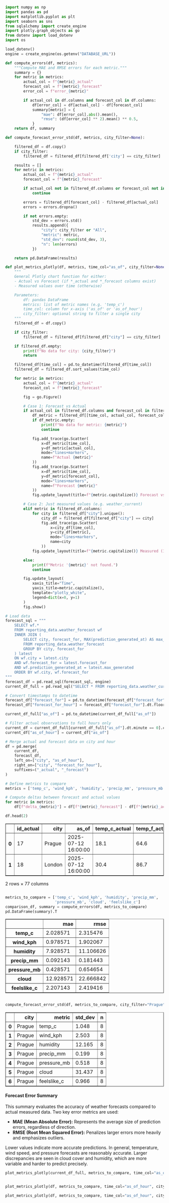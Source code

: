 ```python
import numpy as np
import pandas as pd
import matplotlib.pyplot as plt
import seaborn as sns
from sqlalchemy import create_engine
import plotly.graph_objects as go
from dotenv import load_dotenv
import os
```


```python
load_dotenv()
engine = create_engine(os.getenv("DATABASE_URL"))
```


```python
def compute_errors(df, metrics):
    """Compute MAE and RMSE errors for each metric."""
    summary = {}
    for metric in metrics:
        actual_col = f"{metric}_actual"
        forecast_col = f"{metric}_forecast"
        error_col = f"error_{metric}"

        if actual_col in df.columns and forecast_col in df.columns:
            df[error_col] = df[actual_col] - df[forecast_col]
            summary[metric] = {
                "mae": df[error_col].abs().mean(),
                "rmse": (df[error_col] ** 2).mean() ** 0.5,
            }
    return df, summary

def compute_forecast_error_std(df, metrics, city_filter=None):

    filtered_df = df.copy()
    if city_filter:
        filtered_df = filtered_df[filtered_df['city'] == city_filter]

    results = []
    for metric in metrics:
        actual_col = f"{metric}_actual"
        forecast_col = f"{metric}_forecast"

        if actual_col not in filtered_df.columns or forecast_col not in filtered_df.columns:
            continue

        errors = filtered_df[forecast_col] - filtered_df[actual_col]
        errors = errors.dropna()

        if not errors.empty:
            std_dev = errors.std()
            results.append({
                "city": city_filter or "All",
                "metric": metric,
                "std_dev": round(std_dev, 3),
                "n": len(errors)
            })

    return pd.DataFrame(results)

def plot_metrics_plotly(df, metrics, time_col="as_of", city_filter=None):
    """
    General Plotly chart function for either:
    - Actual vs Forecast (if *_actual and *_forecast columns exist)
    - Measured values over time (otherwise)

    Parameters:
        df: pandas DataFrame
        metrics: list of metric names (e.g. 'temp_c')
        time_col: column for x-axis ('as_of' or 'as_of_hour')
        city_filter: optional string to filter a single city
    """
    filtered_df = df.copy()

    if city_filter:
        filtered_df = filtered_df[filtered_df["city"] == city_filter]

    if filtered_df.empty:
        print(f"No data for city: {city_filter}")
        return

    filtered_df[time_col] = pd.to_datetime(filtered_df[time_col])
    filtered_df = filtered_df.sort_values(time_col)

    for metric in metrics:
        actual_col = f"{metric}_actual"
        forecast_col = f"{metric}_forecast"

        fig = go.Figure()

        # Case 1: Forecast vs Actual
        if actual_col in filtered_df.columns and forecast_col in filtered_df.columns:
            df_metric = filtered_df[[time_col, actual_col, forecast_col]].dropna()
            if df_metric.empty:
                print(f"No data for metric: {metric}")
                continue

            fig.add_trace(go.Scatter(
                x=df_metric[time_col],
                y=df_metric[actual_col],
                mode="lines+markers",
                name=f"Actual {metric}"
            ))
            fig.add_trace(go.Scatter(
                x=df_metric[time_col],
                y=df_metric[forecast_col],
                mode="lines+markers",
                name=f"Forecast {metric}"
            ))
            fig.update_layout(title=f"{metric.capitalize()} Forecast vs Actual")

        # Case 2: Just measured values (e.g. weather_current)
        elif metric in filtered_df.columns:
            for city in filtered_df["city"].unique():
                city_df = filtered_df[filtered_df["city"] == city]
                fig.add_trace(go.Scatter(
                    x=city_df[time_col],
                    y=city_df[metric],
                    mode="lines+markers",
                    name=city
                ))
            fig.update_layout(title=f"{metric.capitalize()} Measured (15-min intervals)")

        else:
            print(f"Metric '{metric}' not found.")
            continue

        fig.update_layout(
            xaxis_title="Time",
            yaxis_title=metric.capitalize(),
            template="plotly_white",
            legend=dict(x=0, y=1)
        )
        fig.show()

```


```python
# Load data
forecast_sql = """
    SELECT wf.*
    FROM reporting_data.weather_forecast wf
    INNER JOIN (
        SELECT city, forecast_for, MAX(prediction_generated_at) AS max_generated
        FROM reporting_data.weather_forecast
        GROUP BY city, forecast_for
    ) latest
    ON wf.city = latest.city
    AND wf.forecast_for = latest.forecast_for
    AND wf.prediction_generated_at = latest.max_generated
    ORDER BY wf.city, wf.forecast_for
"""
forecast_df = pd.read_sql(forecast_sql, engine)
current_df_full = pd.read_sql("SELECT * FROM reporting_data.weather_current", engine)

# Convert timestamps to datetime
forecast_df["forecast_for"] = pd.to_datetime(forecast_df["forecast_for"])
forecast_df["forecast_for_hour"] = forecast_df["forecast_for"].dt.floor("h")

current_df_full["as_of"] = pd.to_datetime(current_df_full["as_of"])

# Filter actual observations to full hours only
current_df = current_df_full[current_df_full["as_of"].dt.minute == 0].copy()
current_df["as_of_hour"] = current_df["as_of"]

# Merge actual and forecast data on city and hour
df = pd.merge(
    current_df,
    forecast_df,
    left_on=["city", "as_of_hour"],
    right_on=["city", "forecast_for_hour"],
    suffixes=("_actual", "_forecast")
)

# Define metrics to compare
metrics = ['temp_c', 'wind_kph', 'humidity', 'precip_mm', 'pressure_mb', 'cloud', 'feelslike_c']

# Compute deltas between forecast and actual values
for metric in metrics:
    df[f"delta_{metric}"] = df[f"{metric}_forecast"] - df[f"{metric}_actual"]

```


```python
df.head(2)
```




<div>
<style scoped>
    .dataframe tbody tr th:only-of-type {
        vertical-align: middle;
    }

    .dataframe tbody tr th {
        vertical-align: top;
    }

    .dataframe thead th {
        text-align: right;
    }
</style>
<table border="1" class="dataframe">
  <thead>
    <tr style="text-align: right;">
      <th></th>
      <th>id_actual</th>
      <th>city</th>
      <th>as_of</th>
      <th>temp_c_actual</th>
      <th>temp_f_actual</th>
      <th>is_day_actual</th>
      <th>condition_text_actual</th>
      <th>condition_icon_actual</th>
      <th>condition_code_actual</th>
      <th>wind_mph_actual</th>
      <th>...</th>
      <th>prediction_generated_at</th>
      <th>fetched_at_forecast</th>
      <th>forecast_for_hour</th>
      <th>delta_temp_c</th>
      <th>delta_wind_kph</th>
      <th>delta_humidity</th>
      <th>delta_precip_mm</th>
      <th>delta_pressure_mb</th>
      <th>delta_cloud</th>
      <th>delta_feelslike_c</th>
    </tr>
  </thead>
  <tbody>
    <tr>
      <th>0</th>
      <td>17</td>
      <td>Prague</td>
      <td>2025-07-12 16:00:00</td>
      <td>18.1</td>
      <td>64.6</td>
      <td>1</td>
      <td>Light drizzle</td>
      <td>//cdn.weatherapi.com/weather/64x64/day/266.png</td>
      <td>1153</td>
      <td>3.4</td>
      <td>...</td>
      <td>2025-07-12 20:15:03.188438</td>
      <td>2025-07-12 20:15:03.186395</td>
      <td>2025-07-12 16:00:00</td>
      <td>-3.6</td>
      <td>2.5</td>
      <td>14</td>
      <td>0.48</td>
      <td>1.0</td>
      <td>77</td>
      <td>-3.8</td>
    </tr>
    <tr>
      <th>1</th>
      <td>18</td>
      <td>London</td>
      <td>2025-07-12 16:00:00</td>
      <td>30.4</td>
      <td>86.7</td>
      <td>1</td>
      <td>Sunny</td>
      <td>//cdn.weatherapi.com/weather/64x64/day/113.png</td>
      <td>1000</td>
      <td>10.5</td>
      <td>...</td>
      <td>2025-07-12 20:15:03.624644</td>
      <td>2025-07-12 20:15:03.622063</td>
      <td>2025-07-12 16:00:00</td>
      <td>-1.5</td>
      <td>1.5</td>
      <td>-3</td>
      <td>0.00</td>
      <td>-1.0</td>
      <td>8</td>
      <td>-1.5</td>
    </tr>
  </tbody>
</table>
<p>2 rows × 77 columns</p>
</div>




```python

metrics_to_compare = ['temp_c', 'wind_kph', 'humidity', 'precip_mm',
                      'pressure_mb', 'cloud', 'feelslike_c']
comparison_df, summary = compute_errors(df, metrics_to_compare)
pd.DataFrame(summary).T


```




<div>
<style scoped>
    .dataframe tbody tr th:only-of-type {
        vertical-align: middle;
    }

    .dataframe tbody tr th {
        vertical-align: top;
    }

    .dataframe thead th {
        text-align: right;
    }
</style>
<table border="1" class="dataframe">
  <thead>
    <tr style="text-align: right;">
      <th></th>
      <th>mae</th>
      <th>rmse</th>
    </tr>
  </thead>
  <tbody>
    <tr>
      <th>temp_c</th>
      <td>2.028571</td>
      <td>2.315476</td>
    </tr>
    <tr>
      <th>wind_kph</th>
      <td>0.978571</td>
      <td>1.902067</td>
    </tr>
    <tr>
      <th>humidity</th>
      <td>7.928571</td>
      <td>11.106626</td>
    </tr>
    <tr>
      <th>precip_mm</th>
      <td>0.092143</td>
      <td>0.181443</td>
    </tr>
    <tr>
      <th>pressure_mb</th>
      <td>0.428571</td>
      <td>0.654654</td>
    </tr>
    <tr>
      <th>cloud</th>
      <td>12.928571</td>
      <td>22.666842</td>
    </tr>
    <tr>
      <th>feelslike_c</th>
      <td>2.207143</td>
      <td>2.419416</td>
    </tr>
  </tbody>
</table>
</div>




```python

compute_forecast_error_std(df, metrics_to_compare, city_filter="Prague")
```




<div>
<style scoped>
    .dataframe tbody tr th:only-of-type {
        vertical-align: middle;
    }

    .dataframe tbody tr th {
        vertical-align: top;
    }

    .dataframe thead th {
        text-align: right;
    }
</style>
<table border="1" class="dataframe">
  <thead>
    <tr style="text-align: right;">
      <th></th>
      <th>city</th>
      <th>metric</th>
      <th>std_dev</th>
      <th>n</th>
    </tr>
  </thead>
  <tbody>
    <tr>
      <th>0</th>
      <td>Prague</td>
      <td>temp_c</td>
      <td>1.048</td>
      <td>8</td>
    </tr>
    <tr>
      <th>1</th>
      <td>Prague</td>
      <td>wind_kph</td>
      <td>2.503</td>
      <td>8</td>
    </tr>
    <tr>
      <th>2</th>
      <td>Prague</td>
      <td>humidity</td>
      <td>12.165</td>
      <td>8</td>
    </tr>
    <tr>
      <th>3</th>
      <td>Prague</td>
      <td>precip_mm</td>
      <td>0.199</td>
      <td>8</td>
    </tr>
    <tr>
      <th>4</th>
      <td>Prague</td>
      <td>pressure_mb</td>
      <td>0.518</td>
      <td>8</td>
    </tr>
    <tr>
      <th>5</th>
      <td>Prague</td>
      <td>cloud</td>
      <td>31.437</td>
      <td>8</td>
    </tr>
    <tr>
      <th>6</th>
      <td>Prague</td>
      <td>feelslike_c</td>
      <td>0.966</td>
      <td>8</td>
    </tr>
  </tbody>
</table>
</div>



####  Forecast Error Summary

This summary evaluates the accuracy of weather forecasts compared to actual measured data. Two key error metrics are used:

- **MAE (Mean Absolute Error):** Represents the average size of prediction errors, regardless of direction.
- **RMSE (Root Mean Squared Error):** Penalizes larger errors more heavily and emphasizes outliers.

Lower values indicate more accurate predictions. In general, temperature, wind speed, and pressure forecasts are reasonably accurate. Larger discrepancies are seen in cloud cover and humidity, which are more variable and harder to predict precisely.



```python
plot_metrics_plotly(current_df_full, metrics_to_compare, time_col="as_of", city_filter="London")



```
















```python
plot_metrics_plotly(df, metrics_to_compare, time_col="as_of_hour", city_filter="Prague")
```
















```python
plot_metrics_plotly(df, metrics_to_compare, time_col="as_of_hour", city_filter="London")
```














